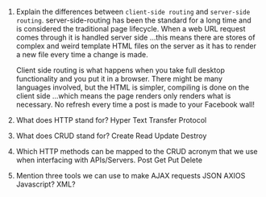 1.  Explain the differences between `client-side routing` and `server-side routing`.
    server-side-routing has been the standard for a long time and is considered the traditional page lifecycle. When a web URL request comes through it is handled server side ...this means there are stores of complex and weird template HTML files on the server as it has to render a new file every time a change is made. 

    Client side routing is what happens when you take full desktop functionality and you put it in a browser. There might be many languages involved, but the HTML is simpler, compiling is done on the client side ...which means the page renders only renders what is necessary. No refresh every time a post is made to your Facebook wall! 

1.  What does HTTP stand for?
    Hyper
    Text
    Transfer
    Protocol

1.  What does CRUD stand for?
    Create
    Read
    Update
    Destroy

1.  Which HTTP methods can be mapped to the CRUD acronym that we use when interfacing with APIs/Servers.
    Post
    Get
    Put
    Delete
1.  Mention three tools we can use to make AJAX requests
    JSON
    AXIOS
    Javascript?
    XML?